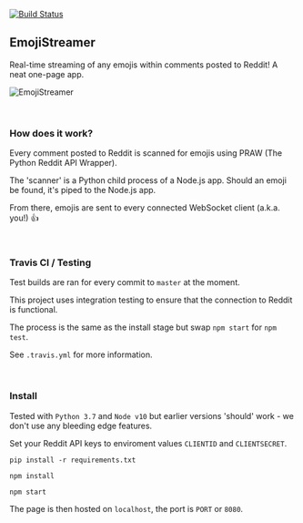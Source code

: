 [![Build Status](https://travis-ci.org/healeycodes/EmojiStreamer.svg?branch=master)](https://travis-ci.org/healeycodes/EmojiStreamer)

## EmojiStreamer

Real-time streaming of any emojis within comments posted to Reddit! A neat one-page app.


![EmojiStreamer](https://github.com/healeycodes/EmojiStreamer/blob/master/preview.gif)

<br>

### How does it work?

Every comment posted to Reddit is scanned for emojis using PRAW (The Python Reddit API Wrapper). 

The 'scanner' is a Python child process of a Node.js app. Should an emoji be found, it's piped to the Node.js app. 

From there, emojis are sent to every connected WebSocket client (a.k.a. you!) 👍

<br>

### Travis CI / Testing

Test builds are ran for every commit to `master` at the moment.

This project uses integration testing to ensure that the connection to Reddit is functional.

The process is the same as the install stage but swap `npm start` for `npm test`.

See `.travis.yml` for more information.

<br>

### Install

Tested with `Python 3.7` and `Node v10` but earlier versions 'should' work - we don't use any bleeding edge features.

Set your Reddit API keys to enviroment values `CLIENTID` and `CLIENTSECRET`.

`pip install -r requirements.txt`

`npm install`

`npm start`

The page is then hosted on `localhost`, the port is `PORT` or `8080`.
